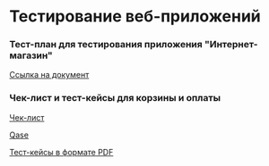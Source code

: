 # Тестирование веб-приложений

### Тест-план для тестирования приложения "Интернет-магазин"
[Сcылка на документ](https://docs.google.com/spreadsheets/d/1ovKuUDn65fHwbwz6xg3BWFlASTtZDFa8WJWnUcGTdyQ/edit?gid=0#gid=0)

### Чек-лист и тест-кейсы для корзины и оплаты
[Чек-лист](https://docs.google.com/spreadsheets/d/1qGq9oFpTQDl2WWTuswK-0CbbBwH2OnC4S9ZcC9VM55g/edit?gid=0#gid=0)

[Qase](https://app.qase.io/project/G10?author=342&previewMode=side&suite=158)

[Тест-кейсы в формате PDF](https://github.com/user-attachments/files/20306473/G10-2025-05-20.pdf)

